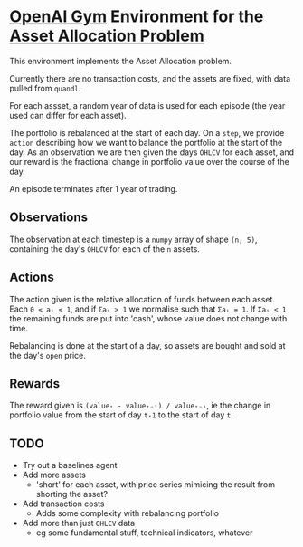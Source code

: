 # [OpenAI Gym](https://gym.openai.com/) Environment for the [Asset Allocation Problem](https://en.wikipedia.org/wiki/Asset_allocation)

This environment implements the Asset Allocation problem.

Currently there are no transaction costs, and the assets are fixed, with data pulled from `quandl`.

For each assset, a random year of data is used for each episode (the year used can differ for each asset).

The portfolio is rebalanced at the start of each day. On a `step`, we provide `action` describing how we want to balance the portfolio at the start of the day. As an observation we are then given the days `OHLCV` for each asset, and our reward is the fractional change in portfolio value over the course of the day.

An episode terminates after 1 year of trading.

## Observations

The observation at each timestep is a `numpy` array of shape `(n, 5)`, containing the day's `OHLCV` for each of the `n` assets.

## Actions

The action given is the relative allocation of funds between each asset. Each `0 ≤ aᵢ ≤ 1`, and if `Σaᵢ > 1` we normalise such that `Σaᵢ = 1`. If `Σaᵢ < 1` the remaining funds are put into 'cash', whose value does not change with time.

Rebalancing is done at the start of a day, so assets are bought and sold at the day's `open` price.

## Rewards

The reward given is `(valueₜ - valueₜ₋₁) / valueₜ₋₁`, ie the change in portfolio value from the start of day `t-1` to the start of day `t`.

## TODO

* Try out a baselines agent
* Add more assets
    * 'short' for each asset, with price series mimicing the result from shorting the asset?
* Add transaction costs
    * Adds some complexity with rebalancing portfolio
* Add more than just `OHLCV` data
    * eg some fundamental stuff, technical indicators, whatever